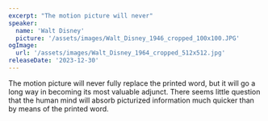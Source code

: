 ```yaml
---
excerpt: "The motion picture will never"
speaker:
  name: 'Walt Disney'
  picture: '/assets/images/Walt_Disney_1946_cropped_100x100.JPG'
ogImage:
  url: '/assets/images/Walt_Disney_1964_cropped_512x512.jpg'
releaseDate: '2023-12-30'
---
```


The motion picture will never fully replace the printed word, but it will go a long way in becoming its most valuable adjunct. There seems little question that the human mind will absorb picturized information much quicker than by means of the printed word.
